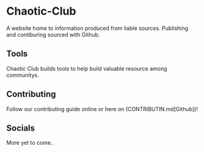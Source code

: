 # Chaotic-Club
A website home to information produced from liable sources. 
Publishing and contiburing sourced with Github.

## Tools
Chaotic Club builds tools to help build valuable resource among communitys.

## Contributing
Follow our contributing guide online or here on (CONTRIBUTIN.md[Github])!

## Socials
More yet to come..
